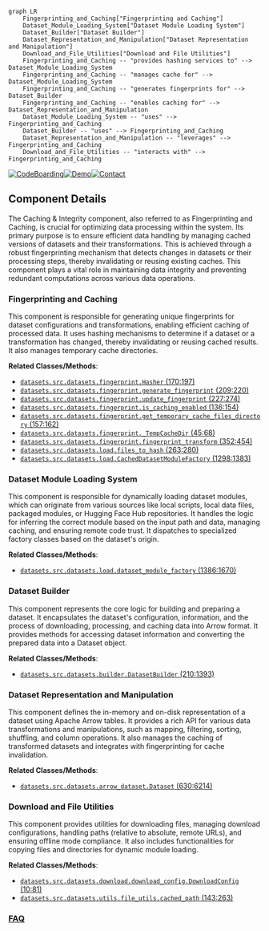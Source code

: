 ```mermaid
graph LR
    Fingerprinting_and_Caching["Fingerprinting and Caching"]
    Dataset_Module_Loading_System["Dataset Module Loading System"]
    Dataset_Builder["Dataset Builder"]
    Dataset_Representation_and_Manipulation["Dataset Representation and Manipulation"]
    Download_and_File_Utilities["Download and File Utilities"]
    Fingerprinting_and_Caching -- "provides hashing services to" --> Dataset_Module_Loading_System
    Fingerprinting_and_Caching -- "manages cache for" --> Dataset_Module_Loading_System
    Fingerprinting_and_Caching -- "generates fingerprints for" --> Dataset_Builder
    Fingerprinting_and_Caching -- "enables caching for" --> Dataset_Representation_and_Manipulation
    Dataset_Module_Loading_System -- "uses" --> Fingerprinting_and_Caching
    Dataset_Builder -- "uses" --> Fingerprinting_and_Caching
    Dataset_Representation_and_Manipulation -- "leverages" --> Fingerprinting_and_Caching
    Download_and_File_Utilities -- "interacts with" --> Fingerprinting_and_Caching
```
[![CodeBoarding](https://img.shields.io/badge/Generated%20by-CodeBoarding-9cf?style=flat-square)](https://github.com/CodeBoarding/GeneratedOnBoardings)[![Demo](https://img.shields.io/badge/Try%20our-Demo-blue?style=flat-square)](https://www.codeboarding.org/demo)[![Contact](https://img.shields.io/badge/Contact%20us%20-%20contact@codeboarding.org-lightgrey?style=flat-square)](mailto:contact@codeboarding.org)

## Component Details

The Caching & Integrity component, also referred to as Fingerprinting and Caching, is crucial for optimizing data processing within the system. Its primary purpose is to ensure efficient data handling by managing cached versions of datasets and their transformations. This is achieved through a robust fingerprinting mechanism that detects changes in datasets or their processing steps, thereby invalidating or reusing existing caches. This component plays a vital role in maintaining data integrity and preventing redundant computations across various data operations.

### Fingerprinting and Caching
This component is responsible for generating unique fingerprints for dataset configurations and transformations, enabling efficient caching of processed data. It uses hashing mechanisms to determine if a dataset or a transformation has changed, thereby invalidating or reusing cached results. It also manages temporary cache directories.


**Related Classes/Methods**:

- <a href="https://github.com/huggingface/datasets/blob/master/src/datasets/fingerprint.py#L170-L197" target="_blank" rel="noopener noreferrer">`datasets.src.datasets.fingerprint.Hasher` (170:197)</a>
- <a href="https://github.com/huggingface/datasets/blob/master/src/datasets/fingerprint.py#L209-L220" target="_blank" rel="noopener noreferrer">`datasets.src.datasets.fingerprint.generate_fingerprint` (209:220)</a>
- <a href="https://github.com/huggingface/datasets/blob/master/src/datasets/fingerprint.py#L227-L274" target="_blank" rel="noopener noreferrer">`datasets.src.datasets.fingerprint.update_fingerprint` (227:274)</a>
- <a href="https://github.com/huggingface/datasets/blob/master/src/datasets/fingerprint.py#L136-L154" target="_blank" rel="noopener noreferrer">`datasets.src.datasets.fingerprint.is_caching_enabled` (136:154)</a>
- <a href="https://github.com/huggingface/datasets/blob/master/src/datasets/fingerprint.py#L157-L162" target="_blank" rel="noopener noreferrer">`datasets.src.datasets.fingerprint.get_temporary_cache_files_directory` (157:162)</a>
- <a href="https://github.com/huggingface/datasets/blob/master/src/datasets/fingerprint.py#L45-L68" target="_blank" rel="noopener noreferrer">`datasets.src.datasets.fingerprint._TempCacheDir` (45:68)</a>
- <a href="https://github.com/huggingface/datasets/blob/master/src/datasets/fingerprint.py#L352-L454" target="_blank" rel="noopener noreferrer">`datasets.src.datasets.fingerprint.fingerprint_transform` (352:454)</a>
- <a href="https://github.com/huggingface/datasets/blob/master/src/datasets/load.py#L263-L280" target="_blank" rel="noopener noreferrer">`datasets.src.datasets.load.files_to_hash` (263:280)</a>
- <a href="https://github.com/huggingface/datasets/blob/master/src/datasets/load.py#L1298-L1383" target="_blank" rel="noopener noreferrer">`datasets.src.datasets.load.CachedDatasetModuleFactory` (1298:1383)</a>


### Dataset Module Loading System
This component is responsible for dynamically loading dataset modules, which can originate from various sources like local scripts, local data files, packaged modules, or Hugging Face Hub repositories. It handles the logic for inferring the correct module based on the input path and data, managing caching, and ensuring remote code trust. It dispatches to specialized factory classes based on the dataset's origin.


**Related Classes/Methods**:

- <a href="https://github.com/huggingface/datasets/blob/master/src/datasets/load.py#L1386-L1670" target="_blank" rel="noopener noreferrer">`datasets.src.datasets.load.dataset_module_factory` (1386:1670)</a>


### Dataset Builder
This component represents the core logic for building and preparing a dataset. It encapsulates the dataset's configuration, information, and the process of downloading, processing, and caching data into Arrow format. It provides methods for accessing dataset information and converting the prepared data into a Dataset object.


**Related Classes/Methods**:

- <a href="https://github.com/huggingface/datasets/blob/master/src/datasets/builder.py#L210-L1393" target="_blank" rel="noopener noreferrer">`datasets.src.datasets.builder.DatasetBuilder` (210:1393)</a>


### Dataset Representation and Manipulation
This component defines the in-memory and on-disk representation of a dataset using Apache Arrow tables. It provides a rich API for various data transformations and manipulations, such as mapping, filtering, sorting, shuffling, and column operations. It also manages the caching of transformed datasets and integrates with fingerprinting for cache invalidation.


**Related Classes/Methods**:

- <a href="https://github.com/huggingface/datasets/blob/master/src/datasets/arrow_dataset.py#L630-L6214" target="_blank" rel="noopener noreferrer">`datasets.src.datasets.arrow_dataset.Dataset` (630:6214)</a>


### Download and File Utilities
This component provides utilities for downloading files, managing download configurations, handling paths (relative to absolute, remote URLs), and ensuring offline mode compliance. It also includes functionalities for copying files and directories for dynamic module loading.


**Related Classes/Methods**:

- <a href="https://github.com/huggingface/datasets/blob/master/src/datasets/download/download_config.py#L10-L81" target="_blank" rel="noopener noreferrer">`datasets.src.datasets.download.download_config.DownloadConfig` (10:81)</a>
- <a href="https://github.com/huggingface/datasets/blob/master/src/datasets/utils/file_utils.py#L143-L263" target="_blank" rel="noopener noreferrer">`datasets.src.datasets.utils.file_utils.cached_path` (143:263)</a>




### [FAQ](https://github.com/CodeBoarding/GeneratedOnBoardings/tree/main?tab=readme-ov-file#faq)